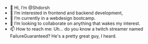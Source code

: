 - 👋 Hi, I’m @Shdorsh
- 👀 I’m interested in frontend and backend development, 
- 🌱 I’m currently in a webdesign bootcamp.
- 💞️ I’m looking to collaborate on anything that wakes my interest.
- 📫 How to reach me: Uh... do you know a twitch streamer named FailureGuaranteed? He's a pretty great guy, I heard.

<!---
Shdorsh/Shdorsh is a ✨ special ✨ repository because its `README.md` (this file) appears on your GitHub profile.
You can click the Preview link to take a look at your changes.
--->
